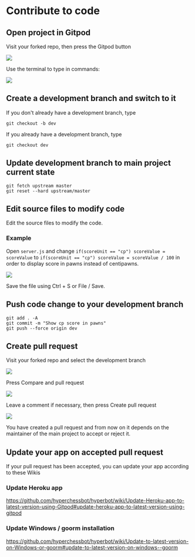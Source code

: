 # Contribute to code

## Open project in Gitpod

Visit your forked repo, then press the Gitpod button

![](https://i.imgur.com/MEvgqK6.png)

Use the terminal to type in commands:

![](https://i.imgur.com/mawGHk7.png)

## Create a development branch and switch to it

If you don't already have a development branch, type

```
git checkout -b dev
```

If you already have a development branch, type

```
git checkout dev
```

## Update development branch to main project current state

```
git fetch upstream master
git reset --hard upstream/master
```

## Edit source files to modify code

Edit the source files to modify the code.

### Example

Open `server.js` and change `if(scoreUnit == "cp") scoreValue = scoreValue` to `if(scoreUnit == "cp") scoreValue = scoreValue / 100` in order to display score in pawns instead of centipawns.

![](https://i.imgur.com/a7qnVYL.png)

Save the file using Ctrl + S or File / Save.

## Push code change to your development branch

```
git add . -A
git commit -m "Show cp score in pawns"
git push --force origin dev
```

## Create pull request

Visit your forked repo and select the development branch

![](https://i.imgur.com/mGoGa72.png)

Press Compare and pull request

![](https://i.imgur.com/bGL8mxx.png)

Leave a comment if necessary, then press Create pull request

![](https://i.imgur.com/vy2rmoR.png)

You have created a pull request and from now on it depends on the maintainer of the main project to accept or reject it.

## Update your app on accepted pull request

If your pull request has been accepted, you can update your app according to these Wikis

### Update Heroku app

https://github.com/hyperchessbot/hyperbot/wiki/Update-Heroku-app-to-latest-version-using-Gitpod#update-heroku-app-to-latest-version-using-gitpod

### Update Windows / goorm installation

https://github.com/hyperchessbot/hyperbot/wiki/Update-to-latest-version-on-Windows-or-goorm#update-to-latest-version-on-windows--goorm
